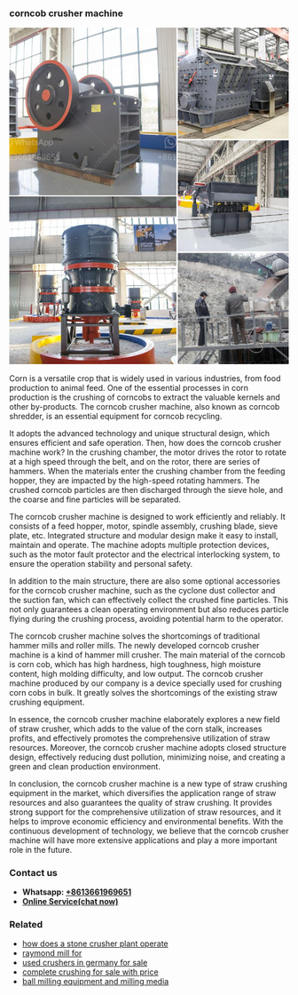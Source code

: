 <h3>corncob crusher machine</h3><img src='1708309354.jpg' alt=''><p>Corn is a versatile crop that is widely used in various industries, from food production to animal feed. One of the essential processes in corn production is the crushing of corncobs to extract the valuable kernels and other by-products. The corncob crusher machine, also known as corncob shredder, is an essential equipment for corncob recycling.</p><p>It adopts the advanced technology and unique structural design, which ensures efficient and safe operation. Then, how does the corncob crusher machine work? In the crushing chamber, the motor drives the rotor to rotate at a high speed through the belt, and on the rotor, there are series of hammers. When the materials enter the crushing chamber from the feeding hopper, they are impacted by the high-speed rotating hammers. The crushed corncob particles are then discharged through the sieve hole, and the coarse and fine particles will be separated.</p><p>The corncob crusher machine is designed to work efficiently and reliably. It consists of a feed hopper, motor, spindle assembly, crushing blade, sieve plate, etc. Integrated structure and modular design make it easy to install, maintain and operate. The machine adopts multiple protection devices, such as the motor fault protector and the electrical interlocking system, to ensure the operation stability and personal safety.</p><p>In addition to the main structure, there are also some optional accessories for the corncob crusher machine, such as the cyclone dust collector and the suction fan, which can effectively collect the crushed fine particles. This not only guarantees a clean operating environment but also reduces particle flying during the crushing process, avoiding potential harm to the operator.</p><p>The corncob crusher machine solves the shortcomings of traditional hammer mills and roller mills. The newly developed corncob crusher machine is a kind of hammer mill crusher. The main material of the corncob is corn cob, which has high hardness, high toughness, high moisture content, high molding difficulty, and low output. The corncob crusher machine produced by our company is a device specially used for crushing corn cobs in bulk. It greatly solves the shortcomings of the existing straw crushing equipment.</p><p>In essence, the corncob crusher machine elaborately explores a new field of straw crusher, which adds to the value of the corn stalk, increases profits, and effectively promotes the comprehensive utilization of straw resources. Moreover, the corncob crusher machine adopts closed structure design, effectively reducing dust pollution, minimizing noise, and creating a green and clean production environment.</p><p>In conclusion, the corncob crusher machine is a new type of straw crushing equipment in the market, which diversifies the application range of straw resources and also guarantees the quality of straw crushing. It provides strong support for the comprehensive utilization of straw resources, and it helps to improve economic efficiency and environmental benefits. With the continuous development of technology, we believe that the corncob crusher machine will have more extensive applications and play a more important role in the future.</p><h3>Contact us</h3><ul><li><strong>Whatsapp:&nbsp;<a href="https://wa.me/8613661969651">+8613661969651</a></strong></li><li><a href="https://swt.shibang-china.com/?git&amp;zhl&amp;corncob crusher machine"><strong>Online Service(chat now)</strong></a></li></ul><h3>Related</h3><ul><li><a href='how does a stone crusher plant operate.md'>how does a stone crusher plant operate</a></li><li><a href='raymond mill for.md'>raymond mill for</a></li><li><a href='used crushers in germany for sale.md'>used crushers in germany for sale</a></li><li><a href='complete crushing for sale with price.md'>complete crushing for sale with price</a></li><li><a href='ball milling equipment and milling media.md'>ball milling equipment and milling media</a></li></ul>